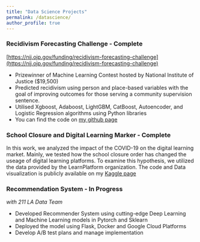 ```yaml
---
title: "Data Science Projects"
permalink: /datascience/
author_profile: true
---
```




### Recidivism Forecasting Challenge - Complete
[https://nij.ojp.gov/funding/recidivism-forecasting-challenge](https://nij.ojp.gov/funding/recidivism-forecasting-challenge)
* Prizewinner of Machine Learning Contest hosted by National Institute of Justice ($19,500)
* Predicted recidivism using person and place-based variables with the goal of improving outcomes for those serving a community supervision sentence.
* Utilised Xgboost, Adaboost, LightGBM, CatBoost, Autoencoder, and Logistic Regression algorithms using Python libraries
* You can find the code on [my github page](https://github.com/assamidanov/RecedivismForecasting)

### School Closure and Digital Learning Marker - Complete

In this work, we analyzed the impact of the COVID-19 on the digital learning market. Mainly, we tested how the school closure order has changed the useage of digital learning platforms. To examine this hypothesis, we utilized the data provided by the LearnPlatform organization. The code and Data visualization is publicly available on my [Kaggle page](https://www.kaggle.com/anuaranuar/school-closure-and-digital-learning-marker)


### Recommendation System - In Progress
_with 211 LA Data Team_
* Developed Recommender System using cutting-edge Deep Learning and Machine Learning models in Pytorch and Sklearn
* Deployed the model using Flask, Docker and Google Cloud Platforms
* Develop A/B test plans and manage implementation



